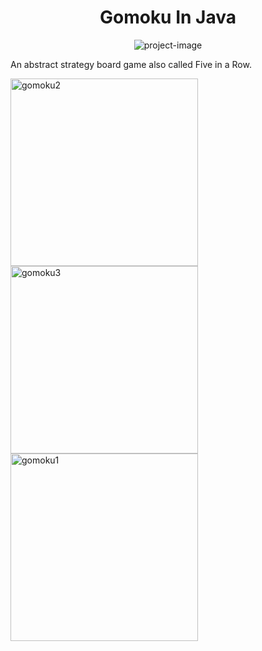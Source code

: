 <h1 align="center" id="title">Gomoku In Java</h1>

<p align="center"><img src="https://socialify.git.ci/quanzhaoliang/Gomoku-in-Java/image?language=1&amp;owner=1&amp;name=1&amp;stargazers=1&amp;theme=Light" alt="project-image"></p>

<p id="description">An abstract strategy board game also called Five in a Row.</p>

<a href="https://ibb.co/Sd3Gkw2"><img src="https://i.ibb.co/1dmjCG3/gomoku2.jpg" alt="gomoku2" border="0" width="300"></a>
<a href="https://ibb.co/pbddqPm"><img src="https://i.ibb.co/DzQQdbq/gomoku3.jpg" alt="gomoku3" border="0" width="300"></a>
<a href="https://ibb.co/JqVmXdS"><img src="https://i.ibb.co/w7VBDL2/gomoku1.jpg" alt="gomoku1" border="0" width="300"></a>
